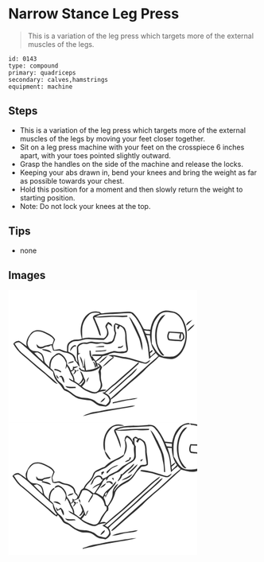 # Narrow Stance Leg Press
> This is a variation of the leg press which targets more of the external muscles of the legs.

``` 
id: 0143 
type: compound 
primary: quadriceps 
secondary: calves,hamstrings 
equipment: machine 
``` 

## Steps

 - This is a variation of the leg press which targets more of the external muscles of the legs by moving your feet closer together.
 - Sit on a leg press machine with your feet on the crosspiece 6 inches apart, with your toes pointed slightly outward.
 - Grasp the handles on the side of the machine and release the locks.
 - Keeping your abs drawn in, bend your knees and bring the weight as far as possible towards your chest.
 - Hold this position for a moment and then slowly return the weight to starting position.
 - Note: Do not lock your knees at the top.

## Tips

 - none

## Images

<svg width="380" height="200pt" viewBox="0 0 285 200" xmlns="http://www.w3.org/2000/svg">
  <g fill="#FFF">
    <path d="M0 0h285v200H0V0m231.69 32.71c-10.55 4.73-15.57 16.52-17.32 27.31-3.33-.34-6.75-.31-9.99-1.22-4.64-8.44-8.83-17.5-16.08-24.12-3.27-2.28-7.59-1.92-11.37-1.64-10.58 1.08-21.25.57-31.81 1.77-1.94.11-4.08 1.17-5.87-.02-.21-.31-.63-.94-.84-1.25-3.75-.92-7.72-1.6-11.51-.49-6.62 1.52-11.47 7-14.39 12.86-4.09 8.58-4.47 18.75-1.53 27.74-2.56.9-5.25 1.32-7.96 1.25-4.99-.07-10.21 2.11-13.12 6.26-2.08 3.61-1.03 7.95-1.43 11.89-3.8-.41-7.11-2.32-10.62-3.61-3.05-.15-6.01.88-9.03 1.13-.48-2.86-2.4-5.82-1.11-8.71.91-2.34 1.92-4.64 2.81-6.98-3.2-6.4-10.22-9.22-16.34-12.05-6.29-2.98-15.12-3.33-20 2.37-4.44 5.45-8.69 12.42-6.4 19.71-3.88-2.68-7.44-5.9-11.65-8.05-3.38-.02-6.99 1.53-8.58 4.67 3.66 6.3 8.17 12.39 14.04 16.82 10.33 8.32 19.92 17.5 30.24 25.81 5.36 4.29 10.41 8.95 15.43 13.63 2.05 1.95 4.42 3.63 7.28 4.17-6.05-6.82-13.47-12.24-20.27-18.27-11.94-9.33-22.94-19.78-34.7-29.31-4.1-3.88-7-8.82-10.16-13.44 1.81-.77 3.59-1.77 5.57-2.05 3.91.53 6.29 3.95 9.21 6.19 6.08 4.83 11.35 10.55 17.24 15.58 8.71 7.67 16.89 15.99 26.09 23.09.22 3.73 1.55 7.28 3.21 10.59 2.22 4.26 6.38 7 9.01 10.96 1.62 2.05 2.77 4.5 4.74 6.24 2.6 1.52 5.67 2.09 8.06 4 4.61 3.45 9.13 7.35 14.84 8.82 5.14 1.14 10.4 1.63 15.62 2.34 4.34.86 7.31 4.42 11.04 6.49 3.84 2.54 8.67 2.12 13.03 2.96 4.22-1.64 8.27-5.79 7.42-10.67 8.32-5.1 14.64-12.76 22.31-18.71 10.46-9.53 21.98-17.93 31.51-28.44 6.01-6.21 13.3-11.12 18.88-17.72 5.39 2.01 11.06 3.22 16.79 3.73 3.69.34 7.37-.87 10.38-2.96 6.31-4.02 10.18-10.84 12.6-17.74 4.25-13.25 3.07-28.43-4.24-40.41-2.85-4.32-6.59-8.54-11.69-10.1-6.33-1.22-13.14-3.41-19.34-.42m36.67 21.08c3.51-2.45 6.4-5.64 9.37-8.69-3.77 1.71-9.15 3.92-9.37 8.69m1.28 8.38c1.32-.38 2.72-.79 3.7-1.83 2.78-2.57 6.03-4.86 7.69-8.39-4.47 2.49-8.42 6.07-11.39 10.22m-87.55 102.56c-8.33.86-16.44 3-24.55 5.04l-.08 1.64c5.64-1.28 11.33-2.34 16.93-3.79 6.87-1.76 14.23-1.46 20.83-4.28-4.46-.51-8.75.92-13.13 1.39m-4.11 11.44c-12.55 2.36-25.35 3.31-37.79 6.28-5.72 1.48-11.81 1.3-17.3 3.61-3.44 1.41-7.12 2.24-10.3 4.24 4.33-.29 8.28-2.24 12.52-2.97 19.77-4.09 39.74-6.99 59.61-10.47 2.34-.49 4.65-1.13 6.78-2.25-4.56-.15-9.04.87-13.52 1.56z"/>
    <path d="M228.78 36.79c4.64-4.25 11.62-3.99 17.36-2.58 7.86.45 13.61 7.08 16.74 13.75 4.16 10.04 6.54 21.69 2.63 32.2-2.35 8.59-7.55 17.77-16.63 20.43-4.93.5-9.94.22-14.87-.12-9.13-2.51-12.61-12.09-17.47-19.16-.1-9.84-1.35-20.1 2.49-29.46 1.93-5.77 5.82-10.54 9.75-15.06m2.93 2.86c-5.59 5.48-7.94 13.23-9.57 20.67-1.75 11.4-.11 23.66 6.08 33.55 1.71 2.37 3.65 5.8 7.13 5.07-4.61-5.67-9.38-11.67-10.67-19.09-1.12-8.6-1.36-17.56 1.44-25.89 1.76-6.61 6.67-11.51 10.82-16.67-1.81.59-3.83.96-5.23 2.36m10.09 23.1c-.98 2.76-2.48 5.57-1.87 8.6.41 1.78.7 4.3 2.86 4.77 6.09 1.06 12.33.95 18.48 1.52 1.32-1.2 2.74-2.34 3.8-3.79 1.38-3.44-.06-6.99-1.91-9.91-7.13-.3-14.23-1-21.36-1.19zM121.26 38.17c3.03-3.68 8.26-4.19 12.7-3.8 1.32.36 3.26-.04 4.08 1.32-3.29 1.55-7.51 1.52-10.07 4.37-1.09 2.21.69 4.37 1.46 6.37 3.08 6.88 5.69 13.99 7.93 21.18.58.41 1.75 1.22 2.33 1.63-1.38-9.98-6.55-18.7-9.97-27.99 8.09.71 16.23.22 24.31-.51 8.56-.72 17.17 1.08 25.7-.32l-.28-1.82c-8.16.32-16.33.16-24.49.2-7.76.39-15.49 1.13-23.22 1.77 2.12-1.14 4.24-2.35 6.55-3.08 6.52-.93 13.11-1.13 19.69-1.2 9.21-.09 18.45-1.81 27.65-.86 4.88 4.2 8.9 9.41 11.76 15.19 4.96 8.26 7.71 17.55 10.88 26.57 3.25 8.66 2.84 18.07 4.25 27.09 3.04-3.23 6.42-6.09 9.77-8.99 1.32 1.51 2.67 3 4.05 4.46-12.25 10.21-23.71 21.35-35.77 31.8-12.13 10.93-24.54 21.56-36.47 32.69-.7-4.3-4.46-6.84-8.1-8.55 4.53-3.33 8.25-7.63 12.86-10.88 5.18-3.78 9.54-8.52 14.55-12.51 7.82-6.8 15.63-13.61 23.2-20.68.05-.61.16-1.83.21-2.44 3.72.76 7.37 2.22 11.21 2.26 2.7-1.05 4.98-3.05 6.19-5.7-3.01 1.22-5.55 4.81-9.11 3.68-9.29-2.81-18.49-6.04-28.01-8.01-8.94-.39-17.76-5.09-26.72-2.41 2.64.47 5.36.96 7.4 2.86-6.04 3.75-11.25 8.85-15.86 14.23 6.53-3.22 10.82-9.38 16.84-13.34-.03-.67-.1-2-.13-2.66 6.43 1.29 12.69 3.33 19.24 4.04 6.45.82 12.35 3.68 18.71 4.88-11.48 11.05-23.94 21.05-35.68 31.81-5.63 4.25-10.8 9.03-15.87 13.92-.77 0-2.31.01-3.08.01 2.63 3.67 8.35 4 9.6 8.84 2.86 4.16-1.6 7.77-4.41 10.34-2.39-.42-4.8-.88-7.07-1.78-3.78-.2-6.73-2.52-9.45-4.9-5.24-3.26-11.56-4.41-17.67-4.55-2.55.02-4.99-.76-7.38-1.59-7.73-2.35-12.57-9.74-20.42-11.88-.98-2.08-1.88-4.23-3.23-6.11-2.33-2.71-5.58-4.51-7.71-7.41-2.22-3.45-4.03-7.18-5.19-11.12-.67-3.02-3.53-4.63-5.52-6.73.27-5.87.85-12.5 5.66-16.57 1.8-2.02 4.37-3.11 6.87-4.01 5.75 2.01 9.36 7.39 11.3 12.9.27 3.2-.99 6.28-1.15 9.46.86-1.46 1.57-3.01 2.27-4.55 3.45 4.49 4.57 10.15 7.57 14.89 1.45 2.11 1.73 4.69 2.03 7.17-2.23-1.26-4.34-2.74-6.64-3.89.59 3.2 4.21 4.1 6.58 5.68 7.74 3.61 13.11 10.82 21.05 14.08 4.83 2.32 10.83 5.18 15.92 1.94 4.11-2.46 9.39-1.34 13.29-4.08-3.18-.95-6.51-.68-9.57.56 1.36-2.28 3.01-4.61 3.07-7.37-.14-3.77-1.96-7.26-2.02-11.05-.27-3.69.55-7.44-.43-11.06.75-1.69 1.47-3.4 2.16-5.12-1.48-3.06-3.96-5.77-7.6-6.07 1.19 1.39 2.53 2.68 3.83 3.98-5.85 4.37-13.26 5.88-20.39 6.51-1.29-6.08-2.03-12.26-2.34-18.46-.56 4.5-1.18 9.03-.71 13.57-.29-.31-.89-.92-1.19-1.23-.81-5.04-1.16-10.96-5.01-14.76.75 5.95 4.08 11.26 4.53 17.32.45-.22 1.34-.67 1.79-.9.32 1.66.65 3.32.98 4.98-1.92-.6-3.84-1.2-5.73-1.88-.39-1.15-1.85-4.29-3.01-1.93.86 3.84 5.11 5.02 8.5 5.48 8.35.28 17.58-.89 23.66-7.25-1.06 2.49-2.09 4.99-2.87 7.59 2.02 4.83 1.01 10.26 2.85 15.16 2.14 6.01-1.18 14.17-7.81 15.45-4.36-.19-8.29-2.44-12.35-3.84-2.84-.92-5.15-2.85-7.5-4.61 2.28-3.1 6.9-6.63 4.38-10.88-2.39-4.25-2.68-10.07-7.31-12.69 1.37 3.49 2.88 6.93 3.81 10.58-.89 3.58-2.99 6.57-5.88 8.82a61.88 61.88 0 0 1-6.37-4.25c.51-5.4-2.6-9.93-5.11-14.4 1.18-.37 2.5-.64 3.15-1.87.49-.21 1.48-.62 1.97-.83 1.72 2.75-.94 4.9-2.03 7.22 2.53-.88 4-3.07 5-5.42.64.02 1.92.07 2.56.09.12-.51.37-1.54.5-2.06-.93.57-1.86 1.14-2.78 1.71-1.5-1.1-3.18-1.93-4.54-3.18 2.42-.93 4.99-1.68 6.99-3.42-2.36.16-4.68.66-7.03.94l-.42-1.67c-.43 2.19-.77 4.4-1.29 6.57-.94-.03-1.88-.06-2.82-.1-.58-2.68-2.1-5-3.88-7.03-2.08-2.3-1.26-5.76-2.65-8.4-2.15-4.43-5.71-8.55-10.44-10.22-4.47-.52-7.25 3.71-10.54 5.97-3.64 4.08-4.98 9.78-4.42 15.16-2.36-2.49-5.26-4.57-6.98-7.61-1.27-3.59-1.07-7.65-3.17-10.97-1.23-2.84-4.43-3.68-6.88-5.12-2.61-.74-5.36-.52-7.99-1.1-6-2.3-9.78-9.72-7.1-15.74 1.7-5.33 4.91-10.71 10.27-12.96 6.31-1.97 12.56.97 18.09 3.8 3.92 2 8.25 4.06 10.4 8.14-.4 2.32-1.36 4.5-2.04 6.76-3.24.39-6.29 1.6-9.53 2.02-2.74.34-5.05 2.48-7.92 2.07-2.93.24-4.62-2.37-6.68-3.96.47 2.28.79 5.37 3.61 5.88 3.2 1.61 6.58.09 9.41-1.53 2.15-1.36 5.03-.27 7.13-1.78.87-.42 2.12-1.95 2.88-.56.93 2.42 1.52 4.95 2.13 7.47 3.98 1.25 8.3-1.26 11.96 1 4.49 2.54 10.06 1.94 14.42 4.84 3.77 1.78 5.51 5.81 6.23 9.69 3.48 2.48 4.72 6.72 7.67 9.66-.6-6.27-3.95-12.36-2.6-18.72 1.17-.8 2.33-1.62 3.47-2.47-.74.04-2.22.12-2.97.17.21-3.2-.78-6.42-.19-9.59 1.54-2.71 4.74-3.82 7.51-4.82 2.6 0 5.3.95 7.81-.19 3.92-1.92 8.08.24 12.14.32 3.78.55 7.57-2.24 11.21-.31 5.5 2.2 13.04.82 15.67-4.98 1-3.67 2.25-7.3 2.96-11.03-1.96-4.01-1.52-8.43-1.42-12.75 1.5.51 3 1.04 4.49 1.58-.73 1.14-1.42 2.29-2.07 3.47.57.79 1.18 1.55 1.83 2.28.9-1.64 1.8-3.29 2.73-4.93 6.34 2.3 8.23 9.44 8.11 15.52-.27 7.04 1 14 2.2 20.89-2.45 2.65-6.43 1.55-9.65 2.13-3.85.63-7.59-1.92-11.35-.58-5.07 1.22-9.94 3.09-14.92 4.59-5.2.58-10.48-.19-15.68.47l-1.38 1.67c4.93.35 9.86.38 14.79.52-2.83 2.58-5.89 4.9-8.74 7.45-1.87-2.18-3.87-4.34-4.9-7.08-.38.1-1.14.3-1.52.41-.48-2.99-.97-5.97-1.22-8.98-.42-.01-1.25-.05-1.67-.07.1 2.51-.08 5.06.51 7.53 1.01 2.83 2.69 5.37 3.81 8.15 1.11-.92 2.48-.95 3.39.27 1.13 2.7 1.64 5.65 2.98 8.27 2.59 1.82 1.02-2.55 1.2-3.91-.59-1.26-1.36-2.42-2.06-3.62 3.72-2.2 7.4-4.7 9.9-8.31 2.63-.44 5.25-.96 7.85-1.6 2.72-2.33 6.36-3.2 9.84-3.56 6.04.88 12.46 1.54 18.32-.49 4.11-3.19 1.39-8.92 1.26-13.21-1.64-7.84.26-16.42-3.89-23.64-3.43-4.04-8.86-5.17-13.5-7.15-3.92 1.76-2.76 6.29-2.75 9.71-.14 2.38 2.08 4.47 1.06 6.86-1.24 3.59-1.48 7.75-4.3 10.58-3.07.57-5.91 2.47-9.13 1.95-6.6-.9-13.32.36-19.86-1.19-3.8-1.07-7.28 1.82-11.07 1.1-5.29-.53-12.82 2.36-12.7 8.64.72 7.04-1.04 14.32 1.54 21.12-.66-.54-1.99-1.62-2.65-2.16-.58-2.81-1.04-5.83-3.02-8.06-2.13-3.01-5.9-3.9-8.82-5.85.26-3.5-.35-7.29 1.22-10.54 2.48-3.07 6.32-5.26 10.35-5.17 6.2.2 11.84-3.12 18.04-3 8.03.3 16.05 1.18 24.1 1.04 2.82-1.77 5.26-4.38 6.7-7.4 1.15-4.21-.69-8.44-2.3-12.27.72-1.51 1.47-3.01 2.24-4.49 2.22 1.3 4.33 2.77 6.22 4.52-.61-1.58-.84-3.36-1.88-4.73-1.31-1.13-2.93-1.8-4.41-2.65-2.22 2.54-5.71 6.01-3.32 9.53 3.02 5.11 2.05 12.18-3.39 15.2-6.98-.54-14-.41-20.99-.91-3.87-.3-7.66.68-11.46 1.21.09-7.39-1.05-15.03 1.41-22.19 1.52-5.01 4.72-9.26 8.33-12.97m60.79 2.5c5.04 10.58 10.28 21.09 15.01 31.82 2.55 6.07 2.65 12.84 5.15 18.91.82-6.42-.58-12.89-2.44-19-3.12-7.48-6.07-15.08-10.36-21.99-2.18-3.44-3.81-7.44-7.36-9.74M93.33 92.45c1.54-1.87 2.72-4 4.3-5.82 1.49-1.22 3.53-1.26 5.3-1.79-.71-.54-1.41-1.09-2.15-1.58-4.27.76-7.59 4.82-7.45 9.19m37.63-6.13c4.48.08 8.96-.24 13.45-.22.04-.4.11-1.18.15-1.58-4.6-.07-9.21.4-13.6 1.8m38.9-.58c-1.41.03-2.81.05-4.22.06-.06.48-.17 1.43-.23 1.91 3.16.13 7.3-.05 7.86-4.02-1.15.65-2.29 1.33-3.41 2.05M50.47 89.45c1.21 1.21 2.75 1.92 4.44 2.16 3.56.62 6.84 2.19 10.31 3.14-2.83-4.93-9.65-5.16-14.75-5.3m81.16 2.39l-.04 1.44c4.51-.17 9-.55 13.49-.86 1.47.11 2.48-.98 3.46-1.88-5.61.79-11.26 1.06-16.91 1.3m4.85 19.61c5.04-3.46 10.12-7.32 13.53-12.48-5.05 3.4-10.27 7.25-13.53 12.48m-46.77-.01c2.81-.87 5.65-1.63 8.51-2.3.09-.44.26-1.33.35-1.78-3.33.46-6.87 1.05-8.86 4.08m37.84-3.48c1.83 3.05 2.99 6.43 3.58 9.93.48-1.2 2.09-2.36.97-3.75-.98-2.4-1.84-5.27-4.55-6.18m55.67 20.34c-7.49 6.49-14.82 13.16-22.17 19.81-3.43 3.2-7.18 6.1-10.17 9.76 1.64-.6 3.21-1.43 4.52-2.59 6.7-5.9 13.67-11.52 20.05-17.78 6.51-6.32 14.71-11.25 19.13-19.45-4.29 2.83-7.47 6.95-11.36 10.25m-113.72-9c0 .48.02 1.43.02 1.91 3.59.11 6.74 1.84 9.86 3.42l.08-1.93c-3.06-1.83-6.27-3.66-9.96-3.4m2.67 8.52c.37 2.56.96 5.75 4.21 5.88a28.043 28.043 0 0 0-4.21-5.88m4.14 3.62c.91.07 2.72.22 3.62.29 1.3 2.95 1.91 6.38 4.44 8.6.27-3.91-.66-8.52-4.26-10.7-1.57-.65-2.61 1.12-3.8 1.81m41.66 8.21c1.61-2.47 2.94-5.13 3.84-7.94-2.63 1.83-4.05 4.72-3.84 7.94m-31.92 5.46c3.77 4.95 10.31 2.43 15.54 3.09l-.04-1.91c-5.21.02-10.43.22-15.5-1.18m52.8 24.78c3.35-1.26 6.32-3.63 7.42-7.15-3.12 1.56-5.73 4.1-7.42 7.15zM205.01 61.18c2.99.27 5.97.62 8.95 1.01l-.18 4.65c-2.15-.32-4.38-.37-6.47-1.03-.95-1.44-1.6-3.06-2.3-4.63z"/>
    <path d="M243.5 74.27c-2.81-2.34-1.62-6.85-.09-9.71 5.45.42 10.9.86 16.36 1.23-2.05 2.77-2.47 6.16-.55 9.12 1.73-2.96.46-6.69 2.55-9.61 2.24 3.09 3.01 8.15-.97 10.26-5.77-.21-11.58-.59-17.3-1.29zM207.92 68.12c1.91.14 3.82.3 5.73.46.5 6.15 1.27 12.39 3.68 18.12 1.21 2.53 2.84 4.84 4.12 7.34-2.44 2.03-4.8 4.15-6.99 6.46-.2-1.53-.42-3.05-.66-4.57 1.27-1.62 4.11-2.5 4.07-4.79-2.01-.77-3.16 1.74-4.66 2.65-.38-8.76-1.88-17.55-5.29-25.67zM39.19 94.98c1.56-.28 3.13-.58 4.68-.9 1.9 1.1 3.96 1.96 5.64 3.4 2.08 3.16 2.73 6.99 3.2 10.67-4.76-4.12-9.27-8.53-13.52-13.17zM106.45 142.4c3.59-1.01 5.77-4.1 7.26-7.31l.2 2.87c-1.53 2.07-3.09 4.11-4.73 6.09l-2.73-1.65z"/>
  </g>
  <g fill="#333">
    <path d="M231.69 32.71c6.2-2.99 13.01-.8 19.34.42 5.1 1.56 8.84 5.78 11.69 10.1 7.31 11.98 8.49 27.16 4.24 40.41-2.42 6.9-6.29 13.72-12.6 17.74-3.01 2.09-6.69 3.3-10.38 2.96-5.73-.51-11.4-1.72-16.79-3.73-5.58 6.6-12.87 11.51-18.88 17.72-9.53 10.51-21.05 18.91-31.51 28.44-7.67 5.95-13.99 13.61-22.31 18.71.85 4.88-3.2 9.03-7.42 10.67-4.36-.84-9.19-.42-13.03-2.96-3.73-2.07-6.7-5.63-11.04-6.49-5.22-.71-10.48-1.2-15.62-2.34-5.71-1.47-10.23-5.37-14.84-8.82-2.39-1.91-5.46-2.48-8.06-4-1.97-1.74-3.12-4.19-4.74-6.24-2.63-3.96-6.79-6.7-9.01-10.96-1.66-3.31-2.99-6.86-3.21-10.59-9.2-7.1-17.38-15.42-26.09-23.09-5.89-5.03-11.16-10.75-17.24-15.58-2.92-2.24-5.3-5.66-9.21-6.19-1.98.28-3.76 1.28-5.57 2.05 3.16 4.62 6.06 9.56 10.16 13.44 11.76 9.53 22.76 19.98 34.7 29.31 6.8 6.03 14.22 11.45 20.27 18.27-2.86-.54-5.23-2.22-7.28-4.17-5.02-4.68-10.07-9.34-15.43-13.63-10.32-8.31-19.91-17.49-30.24-25.81-5.87-4.43-10.38-10.52-14.04-16.82 1.59-3.14 5.2-4.69 8.58-4.67 4.21 2.15 7.77 5.37 11.65 8.05-2.29-7.29 1.96-14.26 6.4-19.71 4.88-5.7 13.71-5.35 20-2.37 6.12 2.83 13.14 5.65 16.34 12.05-.89 2.34-1.9 4.64-2.81 6.98-1.29 2.89.63 5.85 1.11 8.71 3.02-.25 5.98-1.28 9.03-1.13 3.51 1.29 6.82 3.2 10.62 3.61.4-3.94-.65-8.28 1.43-11.89 2.91-4.15 8.13-6.33 13.12-6.26 2.71.07 5.4-.35 7.96-1.25-2.94-8.99-2.56-19.16 1.53-27.74 2.92-5.86 7.77-11.34 14.39-12.86 3.79-1.11 7.76-.43 11.51.49.21.31.63.94.84 1.25 1.79 1.19 3.93.13 5.87.02 10.56-1.2 21.23-.69 31.81-1.77 3.78-.28 8.1-.64 11.37 1.64 7.25 6.62 11.44 15.68 16.08 24.12 3.24.91 6.66.88 9.99 1.22 1.75-10.79 6.77-22.58 17.32-27.31m-2.91 4.08c-3.93 4.52-7.82 9.29-9.75 15.06-3.84 9.36-2.59 19.62-2.49 29.46 4.86 7.07 8.34 16.65 17.47 19.16 4.93.34 9.94.62 14.87.12 9.08-2.66 14.28-11.84 16.63-20.43 3.91-10.51 1.53-22.16-2.63-32.2-3.13-6.67-8.88-13.3-16.74-13.75-5.74-1.41-12.72-1.67-17.36 2.58m-107.52 1.38c-3.61 3.71-6.81 7.96-8.33 12.97-2.46 7.16-1.32 14.8-1.41 22.19 3.8-.53 7.59-1.51 11.46-1.21 6.99.5 14.01.37 20.99.91 5.44-3.02 6.41-10.09 3.39-15.2-2.39-3.52 1.1-6.99 3.32-9.53 1.48.85 3.1 1.52 4.41 2.65 1.04 1.37 1.27 3.15 1.88 4.73-1.89-1.75-4-3.22-6.22-4.52-.77 1.48-1.52 2.98-2.24 4.49 1.61 3.83 3.45 8.06 2.3 12.27-1.44 3.02-3.88 5.63-6.7 7.4-8.05.14-16.07-.74-24.1-1.04-6.2-.12-11.84 3.2-18.04 3-4.03-.09-7.87 2.1-10.35 5.17-1.57 3.25-.96 7.04-1.22 10.54 2.92 1.95 6.69 2.84 8.82 5.85 1.98 2.23 2.44 5.25 3.02 8.06.66.54 1.99 1.62 2.65 2.16-2.58-6.8-.82-14.08-1.54-21.12-.12-6.28 7.41-9.17 12.7-8.64 3.79.72 7.27-2.17 11.07-1.1 6.54 1.55 13.26.29 19.86 1.19 3.22.52 6.06-1.38 9.13-1.95 2.82-2.83 3.06-6.99 4.3-10.58 1.02-2.39-1.2-4.48-1.06-6.86-.01-3.42-1.17-7.95 2.75-9.71 4.64 1.98 10.07 3.11 13.5 7.15 4.15 7.22 2.25 15.8 3.89 23.64.13 4.29 2.85 10.02-1.26 13.21-5.86 2.03-12.28 1.37-18.32.49-3.48.36-7.12 1.23-9.84 3.56-2.6.64-5.22 1.16-7.85 1.6-2.5 3.61-6.18 6.11-9.9 8.31.7 1.2 1.47 2.36 2.06 3.62-.18 1.36 1.39 5.73-1.2 3.91-1.34-2.62-1.85-5.57-2.98-8.27-.91-1.22-2.28-1.19-3.39-.27-1.12-2.78-2.8-5.32-3.81-8.15-.59-2.47-.41-5.02-.51-7.53.42.02 1.25.06 1.67.07.25 3.01.74 5.99 1.22 8.98.38-.11 1.14-.31 1.52-.41 1.03 2.74 3.03 4.9 4.9 7.08 2.85-2.55 5.91-4.87 8.74-7.45-4.93-.14-9.86-.17-14.79-.52l1.38-1.67c5.2-.66 10.48.11 15.68-.47 4.98-1.5 9.85-3.37 14.92-4.59 3.76-1.34 7.5 1.21 11.35.58 3.22-.58 7.2.52 9.65-2.13-1.2-6.89-2.47-13.85-2.2-20.89.12-6.08-1.77-13.22-8.11-15.52-.93 1.64-1.83 3.29-2.73 4.93-.65-.73-1.26-1.49-1.83-2.28.65-1.18 1.34-2.33 2.07-3.47-1.49-.54-2.99-1.07-4.49-1.58-.1 4.32-.54 8.74 1.42 12.75-.71 3.73-1.96 7.36-2.96 11.03-2.63 5.8-10.17 7.18-15.67 4.98-3.64-1.93-7.43.86-11.21.31-4.06-.08-8.22-2.24-12.14-.32-2.51 1.14-5.21.19-7.81.19-2.77 1-5.97 2.11-7.51 4.82-.59 3.17.4 6.39.19 9.59.75-.05 2.23-.13 2.97-.17-1.14.85-2.3 1.67-3.47 2.47-1.35 6.36 2 12.45 2.6 18.72-2.95-2.94-4.19-7.18-7.67-9.66-.72-3.88-2.46-7.91-6.23-9.69-4.36-2.9-9.93-2.3-14.42-4.84-3.66-2.26-7.98.25-11.96-1-.61-2.52-1.2-5.05-2.13-7.47-.76-1.39-2.01.14-2.88.56-2.1 1.51-4.98.42-7.13 1.78-2.83 1.62-6.21 3.14-9.41 1.53-2.82-.51-3.14-3.6-3.61-5.88 2.06 1.59 3.75 4.2 6.68 3.96 2.87.41 5.18-1.73 7.92-2.07 3.24-.42 6.29-1.63 9.53-2.02.68-2.26 1.64-4.44 2.04-6.76-2.15-4.08-6.48-6.14-10.4-8.14-5.53-2.83-11.78-5.77-18.09-3.8-5.36 2.25-8.57 7.63-10.27 12.96-2.68 6.02 1.1 13.44 7.1 15.74 2.63.58 5.38.36 7.99 1.1 2.45 1.44 5.65 2.28 6.88 5.12 2.1 3.32 1.9 7.38 3.17 10.97 1.72 3.04 4.62 5.12 6.98 7.61-.56-5.38.78-11.08 4.42-15.16 3.29-2.26 6.07-6.49 10.54-5.97 4.73 1.67 8.29 5.79 10.44 10.22 1.39 2.64.57 6.1 2.65 8.4 1.78 2.03 3.3 4.35 3.88 7.03.94.04 1.88.07 2.82.1.52-2.17.86-4.38 1.29-6.57l.42 1.67c2.35-.28 4.67-.78 7.03-.94-2 1.74-4.57 2.49-6.99 3.42 1.36 1.25 3.04 2.08 4.54 3.18.92-.57 1.85-1.14 2.78-1.71-.13.52-.38 1.55-.5 2.06-.64-.02-1.92-.07-2.56-.09-1 2.35-2.47 4.54-5 5.42 1.09-2.32 3.75-4.47 2.03-7.22-.49.21-1.48.62-1.97.83-.65 1.23-1.97 1.5-3.15 1.87 2.51 4.47 5.62 9 5.11 14.4a61.88 61.88 0 0 0 6.37 4.25c2.89-2.25 4.99-5.24 5.88-8.82-.93-3.65-2.44-7.09-3.81-10.58 4.63 2.62 4.92 8.44 7.31 12.69 2.52 4.25-2.1 7.78-4.38 10.88 2.35 1.76 4.66 3.69 7.5 4.61 4.06 1.4 7.99 3.65 12.35 3.84 6.63-1.28 9.95-9.44 7.81-15.45-1.84-4.9-.83-10.33-2.85-15.16.78-2.6 1.81-5.1 2.87-7.59-6.08 6.36-15.31 7.53-23.66 7.25-3.39-.46-7.64-1.64-8.5-5.48 1.16-2.36 2.62.78 3.01 1.93 1.89.68 3.81 1.28 5.73 1.88-.33-1.66-.66-3.32-.98-4.98-.45.23-1.34.68-1.79.9-.45-6.06-3.78-11.37-4.53-17.32 3.85 3.8 4.2 9.72 5.01 14.76.3.31.9.92 1.19 1.23-.47-4.54.15-9.07.71-13.57.31 6.2 1.05 12.38 2.34 18.46 7.13-.63 14.54-2.14 20.39-6.51-1.3-1.3-2.64-2.59-3.83-3.98 3.64.3 6.12 3.01 7.6 6.07-.69 1.72-1.41 3.43-2.16 5.12.98 3.62.16 7.37.43 11.06.06 3.79 1.88 7.28 2.02 11.05-.06 2.76-1.71 5.09-3.07 7.37 3.06-1.24 6.39-1.51 9.57-.56-3.9 2.74-9.18 1.62-13.29 4.08-5.09 3.24-11.09.38-15.92-1.94-7.94-3.26-13.31-10.47-21.05-14.08-2.37-1.58-5.99-2.48-6.58-5.68 2.3 1.15 4.41 2.63 6.64 3.89-.3-2.48-.58-5.06-2.03-7.17-3-4.74-4.12-10.4-7.57-14.89-.7 1.54-1.41 3.09-2.27 4.55.16-3.18 1.42-6.26 1.15-9.46-1.94-5.51-5.55-10.89-11.3-12.9-2.5.9-5.07 1.99-6.87 4.01-4.81 4.07-5.39 10.7-5.66 16.57 1.99 2.1 4.85 3.71 5.52 6.73 1.16 3.94 2.97 7.67 5.19 11.12 2.13 2.9 5.38 4.7 7.71 7.41 1.35 1.88 2.25 4.03 3.23 6.11 7.85 2.14 12.69 9.53 20.42 11.88 2.39.83 4.83 1.61 7.38 1.59 6.11.14 12.43 1.29 17.67 4.55 2.72 2.38 5.67 4.7 9.45 4.9 2.27.9 4.68 1.36 7.07 1.78 2.81-2.57 7.27-6.18 4.41-10.34-1.25-4.84-6.97-5.17-9.6-8.84.77 0 2.31-.01 3.08-.01 5.07-4.89 10.24-9.67 15.87-13.92 11.74-10.76 24.2-20.76 35.68-31.81-6.36-1.2-12.26-4.06-18.71-4.88-6.55-.71-12.81-2.75-19.24-4.04.03.66.1 1.99.13 2.66-6.02 3.96-10.31 10.12-16.84 13.34 4.61-5.38 9.82-10.48 15.86-14.23-2.04-1.9-4.76-2.39-7.4-2.86 8.96-2.68 17.78 2.02 26.72 2.41 9.52 1.97 18.72 5.2 28.01 8.01 3.56 1.13 6.1-2.46 9.11-3.68-1.21 2.65-3.49 4.65-6.19 5.7-3.84-.04-7.49-1.5-11.21-2.26-.05.61-.16 1.83-.21 2.44-7.57 7.07-15.38 13.88-23.2 20.68-5.01 3.99-9.37 8.73-14.55 12.51-4.61 3.25-8.33 7.55-12.86 10.88 3.64 1.71 7.4 4.25 8.1 8.55 11.93-11.13 24.34-21.76 36.47-32.69 12.06-10.45 23.52-21.59 35.77-31.8-1.38-1.46-2.73-2.95-4.05-4.46-3.35 2.9-6.73 5.76-9.77 8.99-1.41-9.02-1-18.43-4.25-27.09-3.17-9.02-5.92-18.31-10.88-26.57-2.86-5.78-6.88-10.99-11.76-15.19-9.2-.95-18.44.77-27.65.86-6.58.07-13.17.27-19.69 1.2-2.31.73-4.43 1.94-6.55 3.08 7.73-.64 15.46-1.38 23.22-1.77 8.16-.04 16.33.12 24.49-.2l.28 1.82c-8.53 1.4-17.14-.4-25.7.32-8.08.73-16.22 1.22-24.31.51 3.42 9.29 8.59 18.01 9.97 27.99-.58-.41-1.75-1.22-2.33-1.63-2.24-7.19-4.85-14.3-7.93-21.18-.77-2-2.55-4.16-1.46-6.37 2.56-2.85 6.78-2.82 10.07-4.37-.82-1.36-2.76-.96-4.08-1.32-4.44-.39-9.67.12-12.7 3.8m83.75 23.01c.7 1.57 1.35 3.19 2.3 4.63 2.09.66 4.32.71 6.47 1.03l.18-4.65c-2.98-.39-5.96-.74-8.95-1.01m2.91 6.94c3.41 8.12 4.91 16.91 5.29 25.67 1.5-.91 2.65-3.42 4.66-2.65.04 2.29-2.8 3.17-4.07 4.79.24 1.52.46 3.04.66 4.57 2.19-2.31 4.55-4.43 6.99-6.46-1.28-2.5-2.91-4.81-4.12-7.34-2.41-5.73-3.18-11.97-3.68-18.12-1.91-.16-3.82-.32-5.73-.46M39.19 94.98c4.25 4.64 8.76 9.05 13.52 13.17-.47-3.68-1.12-7.51-3.2-10.67-1.68-1.44-3.74-2.3-5.64-3.4-1.55.32-3.12.62-4.68.9m67.26 47.42l2.73 1.65c1.64-1.98 3.2-4.02 4.73-6.09l-.2-2.87c-1.49 3.21-3.67 6.3-7.26 7.31z"/>
    <path d="M231.71 39.65c1.4-1.4 3.42-1.77 5.23-2.36-4.15 5.16-9.06 10.06-10.82 16.67-2.8 8.33-2.56 17.29-1.44 25.89 1.29 7.42 6.06 13.42 10.67 19.09-3.48.73-5.42-2.7-7.13-5.07-6.19-9.89-7.83-22.15-6.08-33.55 1.63-7.44 3.98-15.19 9.57-20.67zM182.05 40.67c3.55 2.3 5.18 6.3 7.36 9.74 4.29 6.91 7.24 14.51 10.36 21.99 1.86 6.11 3.26 12.58 2.44 19-2.5-6.07-2.6-12.84-5.15-18.91-4.73-10.73-9.97-21.24-15.01-31.82zM268.36 53.79c.22-4.77 5.6-6.98 9.37-8.69-2.97 3.05-5.86 6.24-9.37 8.69zM269.64 62.17c2.97-4.15 6.92-7.73 11.39-10.22-1.66 3.53-4.91 5.82-7.69 8.39-.98 1.04-2.38 1.45-3.7 1.83zM241.8 62.75c7.13.19 14.23.89 21.36 1.19 1.85 2.92 3.29 6.47 1.91 9.91-1.06 1.45-2.48 2.59-3.8 3.79-6.15-.57-12.39-.46-18.48-1.52-2.16-.47-2.45-2.99-2.86-4.77-.61-3.03.89-5.84 1.87-8.6m1.7 11.52c5.72.7 11.53 1.08 17.3 1.29 3.98-2.11 3.21-7.17.97-10.26-2.09 2.92-.82 6.65-2.55 9.61-1.92-2.96-1.5-6.35.55-9.12-5.46-.37-10.91-.81-16.36-1.23-1.53 2.86-2.72 7.37.09 9.71zM93.33 92.45c-.14-4.37 3.18-8.43 7.45-9.19.74.49 1.44 1.04 2.15 1.58-1.77.53-3.81.57-5.3 1.79-1.58 1.82-2.76 3.95-4.3 5.82zM130.96 86.32c4.39-1.4 9-1.87 13.6-1.8-.04.4-.11 1.18-.15 1.58-4.49-.02-8.97.3-13.45.22zM169.86 85.74c1.12-.72 2.26-1.4 3.41-2.05-.56 3.97-4.7 4.15-7.86 4.02.06-.48.17-1.43.23-1.91 1.41-.01 2.81-.03 4.22-.06zM50.47 89.45c5.1.14 11.92.37 14.75 5.3-3.47-.95-6.75-2.52-10.31-3.14-1.69-.24-3.23-.95-4.44-2.16zM131.63 91.84c5.65-.24 11.3-.51 16.91-1.3-.98.9-1.99 1.99-3.46 1.88-4.49.31-8.98.69-13.49.86l.04-1.44zM136.48 111.45c3.26-5.23 8.48-9.08 13.53-12.48-3.41 5.16-8.49 9.02-13.53 12.48zM89.71 111.44c1.99-3.03 5.53-3.62 8.86-4.08-.09.45-.26 1.34-.35 1.78-2.86.67-5.7 1.43-8.51 2.3zM127.55 107.96c2.71.91 3.57 3.78 4.55 6.18 1.12 1.39-.49 2.55-.97 3.75-.59-3.5-1.75-6.88-3.58-9.93zM183.22 128.3c3.89-3.3 7.07-7.42 11.36-10.25-4.42 8.2-12.62 13.13-19.13 19.45-6.38 6.26-13.35 11.88-20.05 17.78-1.31 1.16-2.88 1.99-4.52 2.59 2.99-3.66 6.74-6.56 10.17-9.76 7.35-6.65 14.68-13.32 22.17-19.81zM69.5 119.3c3.69-.26 6.9 1.57 9.96 3.4l-.08 1.93c-3.12-1.58-6.27-3.31-9.86-3.42 0-.48-.02-1.43-.02-1.91zM72.17 127.82c1.66 1.77 3.06 3.75 4.21 5.88-3.25-.13-3.84-3.32-4.21-5.88zM76.31 131.44c1.19-.69 2.23-2.46 3.8-1.81 3.6 2.18 4.53 6.79 4.26 10.7-2.53-2.22-3.14-5.65-4.44-8.6-.9-.07-2.71-.22-3.62-.29zM117.97 139.65c-.21-3.22 1.21-6.11 3.84-7.94-.9 2.81-2.23 5.47-3.84 7.94zM86.05 145.11c5.07 1.4 10.29 1.2 15.5 1.18l.04 1.91c-5.23-.66-11.77 1.86-15.54-3.09zM138.85 169.89c1.69-3.05 4.3-5.59 7.42-7.15-1.1 3.52-4.07 5.89-7.42 7.15zM182.09 164.73c4.38-.47 8.67-1.9 13.13-1.39-6.6 2.82-13.96 2.52-20.83 4.28-5.6 1.45-11.29 2.51-16.93 3.79l.08-1.64c8.11-2.04 16.22-4.18 24.55-5.04zM177.98 176.17c4.48-.69 8.96-1.71 13.52-1.56-2.13 1.12-4.44 1.76-6.78 2.25-19.87 3.48-39.84 6.38-59.61 10.47-4.24.73-8.19 2.68-12.52 2.97 3.18-2 6.86-2.83 10.3-4.24 5.49-2.31 11.58-2.13 17.3-3.61 12.44-2.97 25.24-3.92 37.79-6.28z"/>
  </g>
</svg>

<svg width="380" height="200pt" viewBox="0 0 285 200" xmlns="http://www.w3.org/2000/svg">
  <g fill="#FFF">
    <path d="M0 0h285v2.79c-3.56-.81-7.2-1.22-10.81-1.66.3.55.9 1.64 1.2 2.19 3.27.1 6.51.7 9.61 1.75V32.9c-3.43-.14-6.86-.28-10.29-.36-1.54 3.99-3.12 9.18-.01 12.81 3.14 1.61 6.89 1 10.3 1.45v22.85c-5.73 1.97-11.95 1.16-17.87.76-9.23-2.36-12.8-12.06-17.62-19.19-.07-8.89-1.15-18 1.4-26.67 1.77-6.87 5.95-12.77 10.6-17.99 3.37-3.55 8.55-3.89 13.14-4.14-.81-.63-1.62-1.26-2.4-1.92-6.05.62-11.89 3.14-15.8 7.91-5.42 5.89-7.75 13.75-9.36 21.41-3.65-.38-7.29-.81-10.94-1.2-4.1-8.11-8.37-16.41-14.99-22.78-3.99-3.35-9.6-2.34-14.37-1.98-12.94 1.59-26.25-.43-38.92 3.21-2.82.81-6.19 1.26-8.02 3.84-.53 1.84.37 3.65 1.1 5.29 3.55 7.13 5.98 14.75 8.6 22.25.78-9.66-4.89-18.05-7.96-26.81 11.44 1.91 22.93-.97 34.41-.29 5.37.28 10.76.35 16.12-.2.1-.43.3-1.28.39-1.71-6.48-.13-12.97.24-19.45.09-10-.23-19.95 1.11-29.89 1.9 6.91-4.67 15.52-4.05 23.46-4.43 9.16-.13 18.29-1.08 27.43-1.47 5.1-.65 7.68 4.44 10.65 7.59 5.19 7.4 9.38 15.56 12.2 24.16 1.2 3.63 3.18 6.95 4.39 10.57 3.05 8.69 2.83 18.03 4.17 27.04 2.59-2.98 5.59-5.6 8.94-7.7.23-.43.67-1.29.89-1.72 1.52 1.58 3.07 3.14 4.65 4.68-12.91 9.87-24.18 21.68-36.5 32.25-21.37 17.89-41.75 36.92-62.72 55.27-2 1.9-4.63 3.41-5.56 6.14 3.35-.6 5.63-3.42 8.17-5.47 12.72-11.99 26.54-22.75 39.36-34.63 4.82-5.2 10.2-9.83 15.42-14.61 11.19-9.09 21.72-18.96 32.3-28.75 3.22-3.34 7.2-5.89 10.11-9.54 7.88 2.16 16.39 5.15 24.47 2.24V200H0V0m154.09 7.1c-7.82 6.47-10.94 17.07-10.69 26.92.22 3.23.19 6.9 2.74 9.32-.19-6.82-1.07-13.78.83-20.45 1.46-6.22 5.63-11.33 10.09-15.71 5.19-3.96 11.94-1.94 17.87-2.31-6.67-3.39-15.05-2.48-20.84 2.23m111.42 1.46c-5.14 4.42-7.75 10.96-9.55 17.32-3.13 12.69-1.76 26.85 5.28 38.04 1.79 2.54 3.99 5.69 7.57 5.04-5.17-5.28-9.58-11.63-11.13-18.97-2.03-10.88-1.21-22.63 4.07-32.51 2.04-3.98 5.53-6.86 8.24-10.35-1.52.34-3.3.26-4.48 1.43m-51.23 2.6c5 10.84 10.35 21.52 15.24 32.41 2.21 5.18 2.67 10.85 4.01 16.28 1.16 4.75 1.27 9.66 1.37 14.52.46.06 1.37.19 1.83.25-.43-6.83-1.14-13.64-1.59-20.47-.84-9.5-6.13-17.63-9.61-26.26-3.46-5.72-6.01-12.37-11.25-16.73m-38.72 15.69l-1.64.1 1.76.4c.4 2.54.99 5.07.99 7.66.19 4.62-1.88 8.91-2.29 13.46-5.32 3.18-10.67 6.33-16.37 8.78-5.1 2.11-9.09 6.04-13.07 9.73-4.07 1.02-7.6 3.32-11.44 4.91-3.04 1.47-5.33 4.17-6.15 7.46-2.43 7.9-10.71 11.78-13.58 19.43-1.61 1.36-3.96 2.09-4.78 4.18-1.25 2.92-2.3 5.93-3.82 8.73.01-2.62-1.75-4.33-3.59-5.84-.48-4.36-2.45-8.78-6.61-10.77-4.58-3.41-10.75-2.37-15.46-5.46-3.55-2.3-7.64.29-11.5-.03-.54-2.17-1.32-4.29-1.66-6.51.85-2.96 2.29-5.71 3.47-8.54-2.42-6.28-9.08-8.95-14.65-11.75-5.62-2.76-12.71-4.26-18.48-1.09-5.1 3.1-7.66 8.81-9.95 14.07-1.24 2.67-.21 5.63.19 8.37-3.72-2.51-7.14-5.48-11.04-7.71-3.74-1.02-7.44 1.55-9.72 4.37 4.16 5.78 7.97 12.06 13.79 16.34 6.45 5.15 12.64 10.62 18.75 16.17 9.14 7.84 18.64 15.27 27.35 23.6 1.98 1.99 4.4 3.43 6.83 4.78.66-.71 1.32-1.42 1.99-2.12 2.38 3.12 4.89 6.14 7.04 9.44 2.23 4.01 7.5 3.67 10.62 6.64 5.85 4.84 12.57 8.81 20.07 10.37 3.41.36 6.87-.11 10.26.53 5.72 1.27 9.21 7 14.99 8.21 2.85.46 5.76.65 8.53 1.54 3.61-1.57 6.73-4.45 8.11-8.18-.64-3.13-1.07-6.46-3.04-9.1 2.07-2.51 4.41-4.79 6.93-6.84 6.5-5.4 12.8-11.04 18.93-16.86 6.49-5.49 12.79-11.2 19.11-16.88 11.1-10.93 23.55-20.38 34.41-31.56.53-.71 1.58-2.13 2.11-2.84-1.95.45-3.61 1.53-4.99 2.94-5.08 4.92-10.14 9.88-15.48 14.52-10.22 7.71-18.65 17.42-28.42 25.64-11.65 9.99-22.78 20.56-34.38 30.59-1.33-.78-2.65-1.55-3.97-2.33 1.82-1.4 3.64-2.82 5.28-4.43 4.73-4.64 10.36-8.22 15.14-12.8 11.97-9.58 22.67-20.62 34.45-30.43 6.82-6.22 13.52-12.57 20.46-18.65 3.03-2.21 6.46-4.22 8.04-7.83-11.2 7.07-20.48 16.6-30.21 25.48-9.57 8.1-18.75 16.65-27.94 25.17-7.75 6.34-15.49 12.71-22.96 19.37-3.11-2.02-6.63-1.22-9.88-.03 2.44-2.91 3.18-6.75 5.44-9.77 2.13-3.02 3.62-6.67 6.95-8.62.71-2.02.77-4.12.24-6.19 4.85-6.44 9-13.59 10.68-21.55 3.63-8.22 12.4-11.95 19.77-16.1 4.6-2.97 8.09-7.45 10.83-12.14 2.26-3.96 6.01-6.71 8.88-10.2 3.34-.7 7.16-.3 9.69-3.1.61-6.59-1.23-13.03-1.84-19.54.2-5.16-.44-10.44-2.76-15.11-1.93-2.44-4.87-3.76-7.48-5.35l-2.32.24c-1.19-.83-2.31-1.79-3.65-2.37-2.28-.65-3.79 1.84-4.95 3.38.1 1.72.75 3.34 1.29 4.96-2.6-3.97-4.84-9.27-10.07-10.18-2.8 1.25-3.18 4.54-3.23 7.24m-30.4 15.56c.8 4.59 3.14 8.84 6.31 12.23.71 1.18 2.08.49 3.15.49-3.4-4.07-5.81-8.87-9.46-12.72m55.58 29.05c-.45.42-1.33 1.24-1.77 1.66 6.29 2.01 13.06 1.7 19.34 3.84 6.1 2.36 12.55 3.52 18.81 5.3 3.9 1.29 7.92-1.97 9.44-5.41-2.28 1.22-4.34 2.83-6.71 3.88-4.47-.35-8.57-2.48-12.91-3.48-8.5-2.87-17.26-5.04-26.2-5.79m-13.73 92.29c-10.28 1.87-21.2 2.3-30.74 6.92 8.19.14 15.8-3.55 23.9-4.29 5.11-.97 10.82-.71 15.22-3.88-2.85-.06-5.64.53-8.38 1.25m-11.11 12.53c-9.72 1.9-19.58 2.92-29.34 4.6-5.46 1.3-10.95 2.54-16.53 3.21-5.65.74-10.78 3.37-16.23 4.87-1.17.05-1.7.61-1.58 1.68 4.57-1.16 9.16-2.28 13.85-2.92 22.07-5.88 45.02-7.75 67.2-13.13-5.85-.5-11.6.95-17.37 1.69z"/>
    <path d="M177.05 27.88c-1.34-2.1 1.04-3.88 1.81-5.7 3.49 1.31 5.75 4.2 7.63 7.27l.36 2.07c1.14 1.67 3.37 3.16 2.69 5.47-1.18 6.34 2.68 13.36-1.52 19.05-4.53 3.6-9.71 6.29-14.65 9.29-4.15 2.45-6.79 7.02-11.4 8.76-3.1 1.34-6.06 2.96-9.05 4.51-3.42 2.28-6.57 5.62-10.96 5.76-.38-4-5.43-5.62-8.62-3.81-5.1 2.65-7.27 8.51-9.31 13.53 3.32-1.32 3.86-4.96 5.22-7.83 1.98-2.21 4.59-4.74 7.84-4.13 2.19-.18 2.62 2.29 3.49 3.74.52-.01 1.57-.02 2.09-.03-2.07 2.6-3.75 5.86-7.1 7.01-3.58 1.46-6.75 3.77-9.02 6.94 3.68-2.31 7.34-4.71 11.42-6.26-2.2 4.19-5.08 7.98-7.36 12.14-.39.29-1.19.89-1.59 1.19-4.39-2.54-7.76-6.89-13.12-7.5l-.15-.53c2.45-5.88 8.32-9.29 11.34-14.8 1.79-2.69 2.42-6 4.35-8.6 1.9-1.63 4.62-1.77 6.67-3.19 3.1-2.23 7.05-2.7 10.12-4.97 5.51-3.91 10.47-8.82 16.94-11.17 3.04-1.06 5.59-3.05 8.25-4.81 4.64-6.64 7.18-15.72 3.63-23.4m5.93 24.86c-.25 1.04-.51 2.08-.76 3.11-2.29.81-4.62 1.68-6.29 3.53 4.15.03 9.09-2.18 8.97-7l-1.92.36m-33.82 20.53c-1.32.86-.77 2.42-.67 3.7 3.26-1.9 4.45-5.94 7.76-7.77 3.13-1.9 6.57-3.19 9.84-4.84-6.61.31-12.22 4.63-16.93 8.91m-8.87 1.82c.14 1.39.29 2.77.45 4.16 1.26-1.3 2.45-2.65 3.67-3.98-.08-.47-.24-1.39-.33-1.85-1.27.54-2.53 1.1-3.79 1.67z"/>
    <path d="M192.38 35.92c-2.99-3.61-2.16-8.37-1.76-12.67 1.57.43 3.1 1 4.65 1.53-.77 1.15-1.56 2.27-2.23 3.47.48.86 1.31 1.41 2.02 2.06.97-1.6 1.96-3.19 3-4.76 2.47 1.42 5.15 2.95 6.52 5.56 1.38 3.48 2.22 7.22 1.99 10.98-.17 6.72 1.29 13.31 2.27 19.91-2.16 3.12-6.65.75-9.43 2.57-5.43 5.31-8.61 12.38-13.71 17.96-3.39 3.96-8.53 5.55-12.84 8.22-5.85 3.02-10.04 8.28-13.84 13.49.92-4.81 5.41-7.61 6.68-12.16-5.05 3.14-8.7 8.83-8.43 14.9.37 7.12-4.25 12.8-7.41 18.73l-2.57-1.73c-.58-3.66-1.31-7.41-3.43-10.54.2-.47.6-1.42.81-1.89l1.8-1.24-.12 3.18c2.69-4.59 4.63-9.83 8.85-13.32 2.97-3.55 6.87-6.89 7.87-11.6-3.21 2.29-5.1 5.87-7.93 8.57-2.74 2.98-6.38 4.99-8.96 8.14-1.71 1.96-2.51 4.49-3.56 6.82-3.48-2.2-6.95-4.43-10.71-6.11 3.24-5.05 7.71-9.33 9.92-14.99 1.02-2.84 3.4-4.75 5.67-6.57.09.81.29 2.42.38 3.23 1.53-2.11 2.6-4.57 4.47-6.43 2.29-1.42 4.96-2.13 7.18-3.69 2.5-1.7 5.75-1.85 8.13-3.76 4.51-3.91 8.82-8.14 13.83-11.4 4.54-2.31 9.94-4.92 10.94-10.49.02-5.32-.32-10.65-.05-15.97m7.01 20.48c.12.62.36 1.87.47 2.49 1.27-1.2 2.48-2.45 3.53-3.84-1.35.4-2.68.86-4 1.35m-18.35 13.36c-3.39 2.42-6.23 5.5-9.4 8.19-.64-.11-1.28-.23-1.92-.34-.25 4.43-3.55 7.52-5.05 11.46 3.43-2.13 5.82-5.5 7.19-9.26 4.54-3.1 8.23-7.22 12.65-10.46 2.09-2.17 5.15-4.07 5.26-7.4-3.21 2.27-5.55 5.52-8.73 7.81m8.52-2.29c-3.06 3.36-6.7 6.14-9.67 9.59 3.32-1.06 6.06-3.29 8.52-5.69 2.58-2.55 5.39-5.09 6.75-8.55-2.11 1.24-3.98 2.83-5.6 4.65M176.67 83.6c-2.2.82-4.1 2.2-5.85 3.73 6.16-1.66 12.89-3.92 16.34-9.74-3.71 1.64-6.72 4.5-10.49 6.01m-20.51-.03c.82 1.32 1.68 2.61 2.59 3.87.02-1.36.02-2.71.01-4.06-.65.05-1.95.14-2.6.19m-7.32 5.23c-.47.81-.93 1.64-1.39 2.46 1.77-.39 3.6-1.36 5.44-.85 1.55 1.06 2.97 2.3 4.49 3.4-.17-1.37.42-3.26-1.16-4.01-2.05-1.91-4.89-1.24-7.38-1m-10.37 10.1c3.43-1.38 7.72-3.21 8.62-7.24-3.32 1.8-6.25 4.3-8.62 7.24zM236.89 30.71c3.28.37 6.57.73 9.85 1.17-.01 1.54-.03 3.08-.04 4.63-2.54-.25-5.06-.53-7.6-.72-.76-1.68-1.51-3.37-2.21-5.08zM275.87 34.49c3.04.11 6.08.26 9.13.42v9.94c-3.15-.34-6.39-.33-9.44-1.26-1.15-2.97-.44-6.14.31-9.1zM240.25 38.01c2.11.14 4.22.3 6.33.46.31 8.96 2.48 18.22 7.91 25.53-2.4 2.57-4.97 4.97-7.55 7.35-.22-1.56-.43-3.12-.65-4.67 2.19-1.84 5.06-3.35 5.7-6.41-2.3 1.09-4.25 2.73-6.19 4.35-.04-9.16-2.54-18.03-5.55-26.61zM29.75 71.58c2.78-3.79 5.62-8.1 10.35-9.59 3.56-.68 7.39-.48 10.7 1.1 4.99 2.14 10.12 4.28 14.36 7.73 1.26 1.33 3.4 2.99 2.39 5.05-.62 2.11-1.67 4.09-2.18 6.25-.19 2.85.85 5.6 1.34 8.37 2.07.32 4.16 1.27 6.24.52 3.7-1.69 6.62 1.87 10.14 2.34 4.96.64 10.12 2.25 13.68 5.91 1.94 1.92 2.05 4.78 3.13 7.14 1.4 1.76 3.09 3.25 4.57 4.94-.36 1.15-.73 2.3-1.21 3.42-1.24.56-2.47 1.18-3.66 1.86a92.05 92.05 0 0 0-2.74-1.8c-.01 1.43-.02 2.85-.02 4.28-.83.95-1.66 1.91-2.48 2.87-1.35-3.03-2.87-6.01-5.06-8.53-2.13-2.28-1.31-5.68-2.57-8.35-2.06-4.67-5.99-8.71-10.86-10.39-2.58 0-5.52 1.36-6.23 4.06 2.12-.52 4.12-1.7 6.31-1.79 5.28 1.89 8.65 6.88 10.46 11.97.78 3.49-.48 6.95-1.12 10.36 1-1.52 1.89-3.11 2.8-4.69 3.1 4.61 4.44 10.09 7.3 14.82 1.54 2.22 1.95 4.9 2.47 7.48-2.37-1.4-4.7-2.89-7.25-3.93 1.64 3.21 5.16 4.6 8.14 6.27 6.96 3.49 11.9 10.01 19.08 13.12 3.58 1.62 7.19 3.44 11.14 3.9 2.83.46 5.08-1.58 7.55-2.54 3.63-1.06 7.41-1.4 11.13-1.99-1.66 1.59-3.51 3.05-5.88 3.36 3.06 2.99 8.39 3.63 9.64 8.3 2.44 4.22-1.48 7.89-4.5 10.32-2.37-.39-4.76-.76-7.02-1.58-2.53-.5-5.16-1.07-7.02-3.01-3.16-3.21-7.58-4.49-11.76-5.77-5.27-1.58-11.01-.21-16.12-2.5-6.88-2.09-11.3-8.38-17.96-10.89-2.5-.62-3.28-3.2-4.52-5.13-2.18-4.41-7.28-6.27-9.66-10.53-1.8-3.26-3.49-6.62-4.46-10.23-.66-3.09-3.67-4.63-5.68-6.76.48-6.06.8-13.68 6.87-16.94-.12-.5-.36-1.52-.48-2.03-6.37 3.22-8.57 11.03-7.91 17.69-3.1-3.22-7.6-6.05-7.94-10.95-.51-3.81-1.47-8.05-4.69-10.52-2.81-1.82-6.15-2.88-9.52-2.93-3.98.27-6.77-3.05-9.29-5.64-2.74-4.46-1.33-9.77 0-14.42m12.35 9.43c.19 1.67-.25 3.66 1.04 4.99 1.68 1.86 4.45 1.53 6.7 1.72.59.42 1.17.85 1.75 1.29l-1.7.8c4.95 1.07 9.69 2.84 14.56 4.19-2.58-4.5-8.57-4.52-13.04-5.63.25-.43.74-1.3.99-1.74 3.58-3.17 9.65-.38 11.99-5.25-4.01 1.55-8.54.98-12.35 3.11-2.21 1.17-4.71.43-7.05.15-.94-1.22-1.9-2.44-2.89-3.63m47.29 29.74c3-1.05 7.34-.76 8.91-4.05-3.29.49-7.03.9-8.91 4.05m-21.73 9.19c4.11.93 7.91 2.69 11.8 4.22-2.01-4.06-7.66-6.55-11.8-4.22m3.66 7.57c.61 2 1.36 3.96 2.26 5.84 1.77-.94 3.57-1.81 5.38-2.66 1.45 3.18 2.34 6.63 4.35 9.53 1.76-4.37-1.05-8.96-4.34-11.76-1.39.95-2.76 1.93-4.08 2.98a53.148 53.148 0 0 0-3.57-3.93m14.33 16.82c3.11 5.95 10.77 2.71 16.05 3.29-.42-.4-1.26-1.22-1.68-1.62-4.84-.38-9.84.55-14.37-1.67m53.38 25.6c2.52-2.06 6.83-3.84 6.47-7.69-2.8 1.77-5.65 4.36-6.47 7.69z"/>
    <path d="M8.34 80.04c1.85-.68 3.66-1.61 5.64-1.87 3.11.22 5.2 2.62 7.49 4.41 9.75 6.75 17.54 15.82 26.39 23.63 6.49 5.66 12.23 12.16 19.22 17.22.12 5.39 2.5 10.77 6.14 14.71-.37.45-.75.9-1.12 1.35-12.35-11.64-25.98-21.79-38.62-33.09-4.02-3.63-8.11-7.17-12.34-10.55-5.45-4.18-9.09-10.15-12.8-15.81zM38.37 94.46c1.61-.38 3.2-.78 4.8-1.21 2.45 1.65 5.68 2.81 6.79 5.81 1.3 2.6 1.64 5.51 1.93 8.36-4.84-3.96-9.07-8.58-13.52-12.96zM111.44 103.26c.46-1.43 2.4-1.17 3.57-1.49 5.01-.43 8.48 3.75 11.86 6.76-2.29 3.84-4.85 7.56-6.49 11.75.37-.05 1.13-.14 1.51-.19 1.83-4.15 5.82-7.25 6.06-12.05 4.49-.22 8.13 2.84 11.53 5.36 3.8 3.04 5.21 7.84 6.16 12.4.6.18 1.8.53 2.4.7.08 1.99 1.01 4.32-.46 6.02-3.41 4.38-6.96 8.76-9.1 13.93-1.4 2.45-2.53 5.48-5.29 6.7-1.83 1.06-4.06.9-6.01.33-5.95-1.68-11.82-3.96-16.7-7.84 1.79-1.87 3.44-3.88 4.66-6.18.39.5.79 1.01 1.19 1.53.38-.43 1.15-1.29 1.54-1.71.99-2.2 2.05-4.37 2.91-6.62-3.11 1.13-2.95 4.81-3.9 7.42-2.91-6.15-3.5-13.75-9.02-18.35 1.07 3.58 2.57 7.02 3.74 10.57-.77 1.87-1.27 3.93-2.53 5.56-.58 1.03-2.13 1.65-1.96 3 3.14.38 4.64-3.85 6.52-5.95.07 3.69-2.89 6.16-4.98 8.83-3.27-1.9-6.17-4.35-9.28-6.49.7-5.62-3.13-10.01-5.22-14.86 1.91-.35 3.25-1.41 4.05-3.16.63 1.13 1.28 2.25 1.75 3.47-.91 1.54-1.95 3-2.9 4.51 2.25-1.03 4.26-2.65 4.67-5.25 1.1-.14 2.19-.29 3.28-.44-.29-.47-.86-1.42-1.14-1.89l-.45 1.88c-1.75-1.15-3.52-2.24-5.29-3.33 2.75-1.23 5.61-2.2 8.37-3.43 1.08-4.05 3.55-7.54 4.95-11.49m-5.19 12.31c0 2.21.93 4.15 2.39 5.73-.07-2.17.4-4.89-2.39-5.73zM145.86 108.62c.45-1.26 1.4-3.01 2.82-3.19.15 1.59-.89 3.14-1.63 4.5-.81.05-1.21-.39-1.19-1.31z"/>
  </g>
  <g fill="#333">
    <path d="M256.45 8.41c3.91-4.77 9.75-7.29 15.8-7.91.78.66 1.59 1.29 2.4 1.92-4.59.25-9.77.59-13.14 4.14-4.65 5.22-8.83 11.12-10.6 17.99-2.55 8.67-1.47 17.78-1.4 26.67 4.82 7.13 8.39 16.83 17.62 19.19 5.92.4 12.14 1.21 17.87-.76v3.4c-8.08 2.91-16.59-.08-24.47-2.24-2.91 3.65-6.89 6.2-10.11 9.54-10.58 9.79-21.11 19.66-32.3 28.75-5.22 4.78-10.6 9.41-15.42 14.61-12.82 11.88-26.64 22.64-39.36 34.63-2.54 2.05-4.82 4.87-8.17 5.47.93-2.73 3.56-4.24 5.56-6.14 20.97-18.35 41.35-37.38 62.72-55.27 12.32-10.57 23.59-22.38 36.5-32.25-1.58-1.54-3.13-3.1-4.65-4.68-.22.43-.66 1.29-.89 1.72-3.35 2.1-6.35 4.72-8.94 7.7-1.34-9.01-1.12-18.35-4.17-27.04-1.21-3.62-3.19-6.94-4.39-10.57-2.82-8.6-7.01-16.76-12.2-24.16-2.97-3.15-5.55-8.24-10.65-7.59-9.14.39-18.27 1.34-27.43 1.47-7.94.38-16.55-.24-23.46 4.43 9.94-.79 19.89-2.13 29.89-1.9 6.48.15 12.97-.22 19.45-.09-.09.43-.29 1.28-.39 1.71-5.36.55-10.75.48-16.12.2-11.48-.68-22.97 2.2-34.41.29 3.07 8.76 8.74 17.15 7.96 26.81-2.62-7.5-5.05-15.12-8.6-22.25-.73-1.64-1.63-3.45-1.1-5.29 1.83-2.58 5.2-3.03 8.02-3.84 12.67-3.64 25.98-1.62 38.92-3.21 4.77-.36 10.38-1.37 14.37 1.98 6.62 6.37 10.89 14.67 14.99 22.78 3.65.39 7.29.82 10.94 1.2 1.61-7.66 3.94-15.52 9.36-21.41m-19.56 22.3c.7 1.71 1.45 3.4 2.21 5.08 2.54.19 5.06.47 7.6.72.01-1.55.03-3.09.04-4.63-3.28-.44-6.57-.8-9.85-1.17m3.36 7.3c3.01 8.58 5.51 17.45 5.55 26.61 1.94-1.62 3.89-3.26 6.19-4.35-.64 3.06-3.51 4.57-5.7 6.41.22 1.55.43 3.11.65 4.67 2.58-2.38 5.15-4.78 7.55-7.35-5.43-7.31-7.6-16.57-7.91-25.53-2.11-.16-4.22-.32-6.33-.46zM275.39 3.32c-.3-.55-.9-1.64-1.2-2.19 3.61.44 7.25.85 10.81 1.66v2.28c-3.1-1.05-6.34-1.65-9.61-1.75z"/>
    <path d="M154.09 7.1c5.79-4.71 14.17-5.62 20.84-2.23-5.93.37-12.68-1.65-17.87 2.31-4.46 4.38-8.63 9.49-10.09 15.71-1.9 6.67-1.02 13.63-.83 20.45-2.55-2.42-2.52-6.09-2.74-9.32-.25-9.85 2.87-20.45 10.69-26.92zM265.51 8.56c1.18-1.17 2.96-1.09 4.48-1.43-2.71 3.49-6.2 6.37-8.24 10.35-5.28 9.88-6.1 21.63-4.07 32.51 1.55 7.34 5.96 13.69 11.13 18.97-3.58.65-5.78-2.5-7.57-5.04-7.04-11.19-8.41-25.35-5.28-38.04 1.8-6.36 4.41-12.9 9.55-17.32zM214.28 11.16c5.24 4.36 7.79 11.01 11.25 16.73 3.48 8.63 8.77 16.76 9.61 26.26.45 6.83 1.16 13.64 1.59 20.47-.46-.06-1.37-.19-1.83-.25-.1-4.86-.21-9.77-1.37-14.52-1.34-5.43-1.8-11.1-4.01-16.28-4.89-10.89-10.24-21.57-15.24-32.41z"/>
    <path d="M175.56 26.85c.05-2.7.43-5.99 3.23-7.24 5.23.91 7.47 6.21 10.07 10.18-.54-1.62-1.19-3.24-1.29-4.96 1.16-1.54 2.67-4.03 4.95-3.38 1.34.58 2.46 1.54 3.65 2.37l2.32-.24c2.61 1.59 5.55 2.91 7.48 5.35 2.32 4.67 2.96 9.95 2.76 15.11.61 6.51 2.45 12.95 1.84 19.54-2.53 2.8-6.35 2.4-9.69 3.1-2.87 3.49-6.62 6.24-8.88 10.2-2.74 4.69-6.23 9.17-10.83 12.14-7.37 4.15-16.14 7.88-19.77 16.1-1.68 7.96-5.83 15.11-10.68 21.55.53 2.07.47 4.17-.24 6.19-3.33 1.95-4.82 5.6-6.95 8.62-2.26 3.02-3 6.86-5.44 9.77 3.25-1.19 6.77-1.99 9.88.03 7.47-6.66 15.21-13.03 22.96-19.37 9.19-8.52 18.37-17.07 27.94-25.17 9.73-8.88 19.01-18.41 30.21-25.48-1.58 3.61-5.01 5.62-8.04 7.83-6.94 6.08-13.64 12.43-20.46 18.65-11.78 9.81-22.48 20.85-34.45 30.43-4.78 4.58-10.41 8.16-15.14 12.8-1.64 1.61-3.46 3.03-5.28 4.43 1.32.78 2.64 1.55 3.97 2.33 11.6-10.03 22.73-20.6 34.38-30.59 9.77-8.22 18.2-17.93 28.42-25.64 5.34-4.64 10.4-9.6 15.48-14.52 1.38-1.41 3.04-2.49 4.99-2.94-.53.71-1.58 2.13-2.11 2.84-10.86 11.18-23.31 20.63-34.41 31.56-6.32 5.68-12.62 11.39-19.11 16.88-6.13 5.82-12.43 11.46-18.93 16.86-2.52 2.05-4.86 4.33-6.93 6.84 1.97 2.64 2.4 5.97 3.04 9.1-1.38 3.73-4.5 6.61-8.11 8.18-2.77-.89-5.68-1.08-8.53-1.54-5.78-1.21-9.27-6.94-14.99-8.21-3.39-.64-6.85-.17-10.26-.53-7.5-1.56-14.22-5.53-20.07-10.37-3.12-2.97-8.39-2.63-10.62-6.64-2.15-3.3-4.66-6.32-7.04-9.44-.67.7-1.33 1.41-1.99 2.12-2.43-1.35-4.85-2.79-6.83-4.78-8.71-8.33-18.21-15.76-27.35-23.6-6.11-5.55-12.3-11.02-18.75-16.17-5.82-4.28-9.63-10.56-13.79-16.34 2.28-2.82 5.98-5.39 9.72-4.37 3.9 2.23 7.32 5.2 11.04 7.71-.4-2.74-1.43-5.7-.19-8.37 2.29-5.26 4.85-10.97 9.95-14.07 5.77-3.17 12.86-1.67 18.48 1.09 5.57 2.8 12.23 5.47 14.65 11.75-1.18 2.83-2.62 5.58-3.47 8.54.34 2.22 1.12 4.34 1.66 6.51 3.86.32 7.95-2.27 11.5.03 4.71 3.09 10.88 2.05 15.46 5.46 4.16 1.99 6.13 6.41 6.61 10.77 1.84 1.51 3.6 3.22 3.59 5.84 1.52-2.8 2.57-5.81 3.82-8.73.82-2.09 3.17-2.82 4.78-4.18 2.87-7.65 11.15-11.53 13.58-19.43.82-3.29 3.11-5.99 6.15-7.46 3.84-1.59 7.37-3.89 11.44-4.91 3.98-3.69 7.97-7.62 13.07-9.73 5.7-2.45 11.05-5.6 16.37-8.78.41-4.55 2.48-8.84 2.29-13.46 0-2.59-.59-5.12-.99-7.66l-1.76-.4 1.64-.1m1.49 1.03c3.55 7.68 1.01 16.76-3.63 23.4-2.66 1.76-5.21 3.75-8.25 4.81-6.47 2.35-11.43 7.26-16.94 11.17-3.07 2.27-7.02 2.74-10.12 4.97-2.05 1.42-4.77 1.56-6.67 3.19-1.93 2.6-2.56 5.91-4.35 8.6-3.02 5.51-8.89 8.92-11.34 14.8l.15.53c5.36.61 8.73 4.96 13.12 7.5.4-.3 1.2-.9 1.59-1.19 2.28-4.16 5.16-7.95 7.36-12.14-4.08 1.55-7.74 3.95-11.42 6.26 2.27-3.17 5.44-5.48 9.02-6.94 3.35-1.15 5.03-4.41 7.1-7.01-.52.01-1.57.02-2.09.03-.87-1.45-1.3-3.92-3.49-3.74-3.25-.61-5.86 1.92-7.84 4.13-1.36 2.87-1.9 6.51-5.22 7.83 2.04-5.02 4.21-10.88 9.31-13.53 3.19-1.81 8.24-.19 8.62 3.81 4.39-.14 7.54-3.48 10.96-5.76 2.99-1.55 5.95-3.17 9.05-4.51 4.61-1.74 7.25-6.31 11.4-8.76 4.94-3 10.12-5.69 14.65-9.29 4.2-5.69.34-12.71 1.52-19.05.68-2.31-1.55-3.8-2.69-5.47l-.36-2.07c-1.88-3.07-4.14-5.96-7.63-7.27-.77 1.82-3.15 3.6-1.81 5.7m15.33 8.04c-.27 5.32.07 10.65.05 15.97-1 5.57-6.4 8.18-10.94 10.49-5.01 3.26-9.32 7.49-13.83 11.4-2.38 1.91-5.63 2.06-8.13 3.76-2.22 1.56-4.89 2.27-7.18 3.69-1.87 1.86-2.94 4.32-4.47 6.43-.09-.81-.29-2.42-.38-3.23-2.27 1.82-4.65 3.73-5.67 6.57-2.21 5.66-6.68 9.94-9.92 14.99 3.76 1.68 7.23 3.91 10.71 6.11 1.05-2.33 1.85-4.86 3.56-6.82 2.58-3.15 6.22-5.16 8.96-8.14 2.83-2.7 4.72-6.28 7.93-8.57-1 4.71-4.9 8.05-7.87 11.6-4.22 3.49-6.16 8.73-8.85 13.32l.12-3.18-1.8 1.24c-.21.47-.61 1.42-.81 1.89 2.12 3.13 2.85 6.88 3.43 10.54l2.57 1.73c3.16-5.93 7.78-11.61 7.41-18.73-.27-6.07 3.38-11.76 8.43-14.9-1.27 4.55-5.76 7.35-6.68 12.16 3.8-5.21 7.99-10.47 13.84-13.49 4.31-2.67 9.45-4.26 12.84-8.22 5.1-5.58 8.28-12.65 13.71-17.96 2.78-1.82 7.27.55 9.43-2.57-.98-6.6-2.44-13.19-2.27-19.91.23-3.76-.61-7.5-1.99-10.98-1.37-2.61-4.05-4.14-6.52-5.56-1.04 1.57-2.03 3.16-3 4.76-.71-.65-1.54-1.2-2.02-2.06.67-1.2 1.46-2.32 2.23-3.47-1.55-.53-3.08-1.1-4.65-1.53-.4 4.3-1.23 9.06 1.76 12.67M29.75 71.58c-1.33 4.65-2.74 9.96 0 14.42 2.52 2.59 5.31 5.91 9.29 5.64 3.37.05 6.71 1.11 9.52 2.93 3.22 2.47 4.18 6.71 4.69 10.52.34 4.9 4.84 7.73 7.94 10.95-.66-6.66 1.54-14.47 7.91-17.69.12.51.36 1.53.48 2.03-6.07 3.26-6.39 10.88-6.87 16.94 2.01 2.13 5.02 3.67 5.68 6.76.97 3.61 2.66 6.97 4.46 10.23 2.38 4.26 7.48 6.12 9.66 10.53 1.24 1.93 2.02 4.51 4.52 5.13 6.66 2.51 11.08 8.8 17.96 10.89 5.11 2.29 10.85.92 16.12 2.5 4.18 1.28 8.6 2.56 11.76 5.77 1.86 1.94 4.49 2.51 7.02 3.01 2.26.82 4.65 1.19 7.02 1.58 3.02-2.43 6.94-6.1 4.5-10.32-1.25-4.67-6.58-5.31-9.64-8.3 2.37-.31 4.22-1.77 5.88-3.36-3.72.59-7.5.93-11.13 1.99-2.47.96-4.72 3-7.55 2.54-3.95-.46-7.56-2.28-11.14-3.9-7.18-3.11-12.12-9.63-19.08-13.12-2.98-1.67-6.5-3.06-8.14-6.27 2.55 1.04 4.88 2.53 7.25 3.93-.52-2.58-.93-5.26-2.47-7.48-2.86-4.73-4.2-10.21-7.3-14.82-.91 1.58-1.8 3.17-2.8 4.69.64-3.41 1.9-6.87 1.12-10.36-1.81-5.09-5.18-10.08-10.46-11.97-2.19.09-4.19 1.27-6.31 1.79.71-2.7 3.65-4.06 6.23-4.06 4.87 1.68 8.8 5.72 10.86 10.39 1.26 2.67.44 6.07 2.57 8.35 2.19 2.52 3.71 5.5 5.06 8.53.82-.96 1.65-1.92 2.48-2.87 0-1.43.01-2.85.02-4.28.92.58 1.83 1.18 2.74 1.8 1.19-.68 2.42-1.3 3.66-1.86.48-1.12.85-2.27 1.21-3.42-1.48-1.69-3.17-3.18-4.57-4.94-1.08-2.36-1.19-5.22-3.13-7.14-3.56-3.66-8.72-5.27-13.68-5.91-3.52-.47-6.44-4.03-10.14-2.34-2.08.75-4.17-.2-6.24-.52-.49-2.77-1.53-5.52-1.34-8.37.51-2.16 1.56-4.14 2.18-6.25 1.01-2.06-1.13-3.72-2.39-5.05-4.24-3.45-9.37-5.59-14.36-7.73-3.31-1.58-7.14-1.78-10.7-1.1-4.73 1.49-7.57 5.8-10.35 9.59M8.34 80.04c3.71 5.66 7.35 11.63 12.8 15.81 4.23 3.38 8.32 6.92 12.34 10.55 12.64 11.3 26.27 21.45 38.62 33.09.37-.45.75-.9 1.12-1.35-3.64-3.94-6.02-9.32-6.14-14.71-6.99-5.06-12.73-11.56-19.22-17.22-8.85-7.81-16.64-16.88-26.39-23.63-2.29-1.79-4.38-4.19-7.49-4.41-1.98.26-3.79 1.19-5.64 1.87m30.03 14.42c4.45 4.38 8.68 9 13.52 12.96-.29-2.85-.63-5.76-1.93-8.36-1.11-3-4.34-4.16-6.79-5.81-1.6.43-3.19.83-4.8 1.21m73.07 8.8c-1.4 3.95-3.87 7.44-4.95 11.49-2.76 1.23-5.62 2.2-8.37 3.43 1.77 1.09 3.54 2.18 5.29 3.33l.45-1.88c.28.47.85 1.42 1.14 1.89-1.09.15-2.18.3-3.28.44-.41 2.6-2.42 4.22-4.67 5.25.95-1.51 1.99-2.97 2.9-4.51-.47-1.22-1.12-2.34-1.75-3.47-.8 1.75-2.14 2.81-4.05 3.16 2.09 4.85 5.92 9.24 5.22 14.86 3.11 2.14 6.01 4.59 9.28 6.49 2.09-2.67 5.05-5.14 4.98-8.83-1.88 2.1-3.38 6.33-6.52 5.95-.17-1.35 1.38-1.97 1.96-3 1.26-1.63 1.76-3.69 2.53-5.56-1.17-3.55-2.67-6.99-3.74-10.57 5.52 4.6 6.11 12.2 9.02 18.35.95-2.61.79-6.29 3.9-7.42-.86 2.25-1.92 4.42-2.91 6.62-.39.42-1.16 1.28-1.54 1.71-.4-.52-.8-1.03-1.19-1.53-1.22 2.3-2.87 4.31-4.66 6.18 4.88 3.88 10.75 6.16 16.7 7.84 1.95.57 4.18.73 6.01-.33 2.76-1.22 3.89-4.25 5.29-6.7 2.14-5.17 5.69-9.55 9.1-13.93 1.47-1.7.54-4.03.46-6.02-.6-.17-1.8-.52-2.4-.7-.95-4.56-2.36-9.36-6.16-12.4-3.4-2.52-7.04-5.58-11.53-5.36-.24 4.8-4.23 7.9-6.06 12.05-.38.05-1.14.14-1.51.19 1.64-4.19 4.2-7.91 6.49-11.75-3.38-3.01-6.85-7.19-11.86-6.76-1.17.32-3.11.06-3.57 1.49m34.42 5.36c-.02.92.38 1.36 1.19 1.31.74-1.36 1.78-2.91 1.63-4.5-1.42.18-2.37 1.93-2.82 3.19zM274.71 32.54c3.43.08 6.86.22 10.29.36v2.01c-3.05-.16-6.09-.31-9.13-.42-.75 2.96-1.46 6.13-.31 9.1 3.05.93 6.29.92 9.44 1.26v1.95c-3.41-.45-7.16.16-10.3-1.45-3.11-3.63-1.53-8.82.01-12.81z"/>
    <path d="M145.16 42.41c3.65 3.85 6.06 8.65 9.46 12.72-1.07 0-2.44.69-3.15-.49-3.17-3.39-5.51-7.64-6.31-12.23zM182.98 52.74l1.92-.36c.12 4.82-4.82 7.03-8.97 7 1.67-1.85 4-2.72 6.29-3.53.25-1.03.51-2.07.76-3.11zM199.39 56.4c1.32-.49 2.65-.95 4-1.35-1.05 1.39-2.26 2.64-3.53 3.84-.11-.62-.35-1.87-.47-2.49zM181.04 69.76c3.18-2.29 5.52-5.54 8.73-7.81-.11 3.33-3.17 5.23-5.26 7.4-4.42 3.24-8.11 7.36-12.65 10.46-1.37 3.76-3.76 7.13-7.19 9.26 1.5-3.94 4.8-7.03 5.05-11.46.64.11 1.28.23 1.92.34 3.17-2.69 6.01-5.77 9.4-8.19zM189.56 67.47c1.62-1.82 3.49-3.41 5.6-4.65-1.36 3.46-4.17 6-6.75 8.55-2.46 2.4-5.2 4.63-8.52 5.69 2.97-3.45 6.61-6.23 9.67-9.59zM149.16 73.27c4.71-4.28 10.32-8.6 16.93-8.91-3.27 1.65-6.71 2.94-9.84 4.84-3.31 1.83-4.5 5.87-7.76 7.77-.1-1.28-.65-2.84.67-3.7zM200.74 71.46c8.94.75 17.7 2.92 26.2 5.79 4.34 1 8.44 3.13 12.91 3.48 2.37-1.05 4.43-2.66 6.71-3.88-1.52 3.44-5.54 6.7-9.44 5.41-6.26-1.78-12.71-2.94-18.81-5.3-6.28-2.14-13.05-1.83-19.34-3.84.44-.42 1.32-1.24 1.77-1.66zM140.29 75.09c1.26-.57 2.52-1.13 3.79-1.67.09.46.25 1.38.33 1.85-1.22 1.33-2.41 2.68-3.67 3.98-.16-1.39-.31-2.77-.45-4.16zM176.67 83.6c3.77-1.51 6.78-4.37 10.49-6.01-3.45 5.82-10.18 8.08-16.34 9.74 1.75-1.53 3.65-2.91 5.85-3.73zM42.1 81.01c.99 1.19 1.95 2.41 2.89 3.63 2.34.28 4.84 1.02 7.05-.15 3.81-2.13 8.34-1.56 12.35-3.11-2.34 4.87-8.41 2.08-11.99 5.25-.25.44-.74 1.31-.99 1.74 4.47 1.11 10.46 1.13 13.04 5.63-4.87-1.35-9.61-3.12-14.56-4.19l1.7-.8c-.58-.44-1.16-.87-1.75-1.29-2.25-.19-5.02.14-6.7-1.72-1.29-1.33-.85-3.32-1.04-4.99zM156.16 83.57c.65-.05 1.95-.14 2.6-.19.01 1.35.01 2.7-.01 4.06-.91-1.26-1.77-2.55-2.59-3.87zM148.84 88.8c2.49-.24 5.33-.91 7.38 1 1.58.75.99 2.64 1.16 4.01-1.52-1.1-2.94-2.34-4.49-3.4-1.84-.51-3.67.46-5.44.85.46-.82.92-1.65 1.39-2.46zM138.47 98.9c2.37-2.94 5.3-5.44 8.62-7.24-.9 4.03-5.19 5.86-8.62 7.24zM89.39 110.75c1.88-3.15 5.62-3.56 8.91-4.05-1.57 3.29-5.91 3-8.91 4.05zM106.25 115.57c2.79.84 2.32 3.56 2.39 5.73-1.46-1.58-2.39-3.52-2.39-5.73zM67.66 119.94c4.14-2.33 9.79.16 11.8 4.22-3.89-1.53-7.69-3.29-11.8-4.22zM71.32 127.51c1.26 1.25 2.44 2.56 3.57 3.93 1.32-1.05 2.69-2.03 4.08-2.98 3.29 2.8 6.1 7.39 4.34 11.76-2.01-2.9-2.9-6.35-4.35-9.53-1.81.85-3.61 1.72-5.38 2.66-.9-1.88-1.65-3.84-2.26-5.84zM85.65 144.33c4.53 2.22 9.53 1.29 14.37 1.67.42.4 1.26 1.22 1.68 1.62-5.28-.58-12.94 2.66-16.05-3.29zM139.03 169.93c.82-3.33 3.67-5.92 6.47-7.69.36 3.85-3.95 5.63-6.47 7.69zM187.01 163.75c2.74-.72 5.53-1.31 8.38-1.25-4.4 3.17-10.11 2.91-15.22 3.88-8.1.74-15.71 4.43-23.9 4.29 9.54-4.62 20.46-5.05 30.74-6.92zM175.9 176.28c5.77-.74 11.52-2.19 17.37-1.69-22.18 5.38-45.13 7.25-67.2 13.13-4.69.64-9.28 1.76-13.85 2.92-.12-1.07.41-1.63 1.58-1.68 5.45-1.5 10.58-4.13 16.23-4.87 5.58-.67 11.07-1.91 16.53-3.21 9.76-1.68 19.62-2.7 29.34-4.6z"/>
  </g>
</svg>
